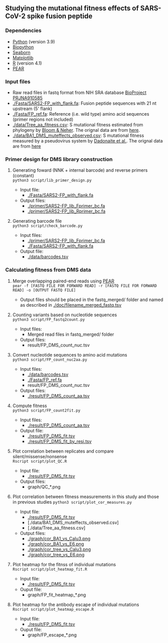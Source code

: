 ## Studying the mutational fitness effects of SARS-CoV-2 spike fusion peptide

### Dependencies
* [Python](https://www.python.org/) (version 3.9)
* [Biopython](https://github.com/biopython/biopython)
* [Seaborn](https://seaborn.pydata.org/)
* [Matplotlib](https://matplotlib.org/)
* [R](https://www.r-project.org/) (version 4.1)
* [PEAR](https://github.com/tseemann/PEAR)

### Input files
* Raw read files in fastq format from NIH SRA database [BioProject PRJNA910585](https://www.ncbi.nlm.nih.gov/bioproject/PRJNA910585)
* [./Fasta/SARS2-FP_with_flank.fa](./Fasta/SARS2-FP_with_flank.fa): Fusion peptide sequences with 21 nt upstream (5' flank)
* [./Fasta/FP_ref.fa](./Fasta/FP_ref.fa): Reference (i.e. wild type) amino acid sequences (primer regions not included)
* [./data/Tree_aa_fitness.csv](./data/Tree_aa_fitness.csv): S mutational fitness estimated from phylogeny by [Bloom & Neher](https://www.biorxiv.org/content/10.1101/2023.01.30.526314v1). The orignal data are from [here](https://github.com/jbloomlab/SARS2-mut-fitness/blob/main/results/aa_fitness/aa_fitness.csv).
* [./data/BA1_DMS_muteffects_observed.csv](./data/BA1_DMS_muteffects_observed.csv): S mutational fitness measured by a pseudovirus system by [Dadonaite et al.](https://www.cell.com/cell/fulltext/S0092-8674(23)00103-4). The orignal data are from [here](https://github.com/dms-vep/SARS-CoV-2_Omicron_BA.1_spike_DMS_mAbs/blob/main/results/muteffects_functional/muteffects_observed.csv)

### Primer design for DMS library construction
1. Generating foward (NNK + internal barcode) and reverse primers (constant)   
``python3 script/lib_primer_design.py``
    - Input file:
      - [./Fasta/SARS2-FP_with_flank.fa](./Fasta/SARS2-FP_with_flank.fa)
    - Output files:
      - [./primer/SARS2-FP_lib_Fprimer_bc.fa](./primer/SARS2-FP_lib_Fprimer_bc.fa)
      - [./primer/SARS2-FP_lib_Rprimer_bc.fa](./primer/SARS2-FP_lib_Rprimer_bc.fa)

2. Generating barcode file   
``python3 script/check_barcode.py``
    - Input files:
      - [./primer/SARS2-FP_lib_Fprimer_bc.fa](./primer/SARS2-FP_lib_Fprimer_bc.fa)
      - [./Fasta/SARS2-FP_with_flank.fa](./Fasta/SARS2-FP_with_flank.fa)
    - Output file:
      - [./data/barcodes.tsv](./data/barcodes.tsv)

### Calculating fitness from DMS data
1. Merge overlapping paired-end reads using [PEAR](https://github.com/tseemann/PEAR)   
``pear -f [FASTQ FILE FOR FORWARD READ] -r [FASTQ FILE FOR FORWARD READ] -o [OUTPUT FASTQ FILE]``   
    - Output files should be placed in the fastq_merged/ folder and named as described in [./doc/filename_merged_fastq.tsv](./doc/filename_merged_fastq.tsv)

2. Counting variants based on nucleotide sequences   
``python3 script/FP_fastq2count.py``   
    - Input files:
      - Merged read files in fastq_merged/ folder
    - Output files:
      - result/FP_DMS_count_nuc.tsv

3. Convert nucleotide sequences to amino acid mutations   
``python3 script/FP_count_nuc2aa.py``   
    - Input files:
      - [./data/barcodes.tsv](./data/barcodes.tsv)
      - [./Fasta/FP_ref.fa](./Fasta/FP_ref.fa)
      - result/FP_DMS_count_nuc.tsv
    - Output files:
      - [./result/FP_DMS_count_aa.tsv](./result/FP_DMS_count_aa.tsv)

4. Compute fitness   
``python3 script/FP_count2fit.py``   
    - Input files:
      - [./result/FP_DMS_count_aa.tsv](./result/FP_DMS_count_aa.tsv)
    - Output file:
      - [./result/FP_DMS_fit.tsv](./result/FP_DMS_fit.tsv)
      - [./result/FP_DMS_fit_by_resi.tsv](./result/FP_DMS_fit_by_resi.tsv)

5. Plot correlation between replicates and compare silent/missense/nonsense   
``Rscript script/plot_QC.R``   
    - Input file:
      - [./result/FP_DMS_fit.tsv](./result/NTD_DMS_fit.tsv)
    - Output files:
      - graph/QC_*.png

6. Plot correlation between fitness measurements in this study and those in previous studies
``python3 script/plot_cor_measures.py``
    - Input file: 
      - [./result/FP_DMS_fit.tsv](./result/FP_DMS_fit.tsv)
      - [./data/BA1_DMS_muteffects_observed.csv]
      - [./data/Tree_aa_fitness.csv]
    - Output files:
      - [./graph/cor_BA1_vs_Calu3.png](./graph/cor_BA1_vs_Calu3.png)
      - [./graph/cor_BA1_vs_E6.png](./graph/cor_BA1_vs_E6.png)
      - [./graph/cor_tree_vs_Calu3.png](./graph/cor_tree_vs_Calu3.png)
      - [./graph/cor_tree_vs_E6.png](./graph/cor_tree_vs_E6.png)

7. Plot heatmap for the fitnss of individual mutations   
``Rscript script/plot_heatmap_fit.R``   
    - Input file:
      - [./result/FP_DMS_fit.tsv](./result/FP_DMS_fit.tsv)
    - Ouput file:
      - graph/FP_fit_heatmap_*.png

8. Plot heatmap for the antibody escape of individual mutations   
``Rscript script/plot_heatmap_escape.R``   
    - Input file:
      - [./result/FP_DMS_fit.tsv](./result/FP_DMS_fit.tsv)
    - Ouput file:
      - graph/FP_escape_*.png
